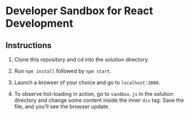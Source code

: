 # Developer Sandbox for React Development

## Instructions 

1. Clone this repository and cd into the solution directory.

2. Run `npm install` followed by `npm start`. 

3. Launch a browser of your choice and go to `localhost:3000`. 

4. To observe hot-loading in action, go to `sandbox.js` in the solution directory and change some content inside the inner `div` tag.  Save the file, and you'll see the browser update.